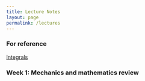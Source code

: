 ```yaml
---
title: Lecture Notes
layout: page
permalink: /lectures
---
```

### For reference ###
[Integrals](PhysH308/lectures/ToI)
### Week 1: Mechanics and mathematics review ### 
 <!-- - Monday: [Class introduction](https://moodle.haverford.edu/pluginfile.php/92396/mod_folder/content/0/8-29%20%28Class%20Introduction%29.pdf?forcedownload=1)
 - Wednesday: [Newton's laws, vector math, and coordinate systems]()
 - Friday: [Mathstravaganza!]()
### Week 2: Conservation of momenta and energy ###
 - Monday:
 - Wednesday: [Conservation of momentum](https://moodle.haverford.edu/pluginfile.php/92396/mod_folder/content/0/9-7%20%28Conservation%20of%20Momentum%29.pdf?forcedownload=1)
 - Friday: [Angular momentum](https://moodle.haverford.edu/pluginfile.php/92396/mod_folder/content/0/9-9%20%28Angular%20Momentum%29.pdf?forcedownload=1)
 ### Week 3: Energy, Work, and Conservative Forces ###
- Monday: [Energy and Conservative Forces](https://moodle.haverford.edu/pluginfile.php/92396/mod_folder/content/0/9-12%20%28Energy%20and%20Conservative%20forces%29.pdf?forcedownload=1)
- Wednesday: [Conservation of Energy](https://moodle.haverford.edu/pluginfile.php/92396/mod_folder/content/0/9-14%20%28Conservation%20of%20Energy%29.pdf?forcedownload=1)
- Friday: 
### Week 4: Energy, Work, and Conservative Forces ###
- Monday: [More conservation of energy](https://moodle.haverford.edu/pluginfile.php/92396/mod_folder/content/0/9-19%20%28More%20conservation%20of%20energy%29.pdf?forcedownload=1)
- Wednesday: [Paths and path integrals](https://moodle.haverford.edu/pluginfile.php/92396/mod_folder/content/0/9-21%20%28Paths%20and%20path%20integrals%29.pdf?forcedownload=1)
### Week 5: ~ Calculus of Variations ~ ###
- Monday: [Calculus of Variations](https://moodle.haverford.edu/pluginfile.php/92396/mod_folder/content/0/9-26%20%28Calculus%20of%20Variations%29.pdf?forcedownload=1)
- Wednesday: [Problems set up](https://moodle.haverford.edu/pluginfile.php/92396/mod_folder/content/0/9-28%20%28Problems%20for%20today%29.pdf?forcedownload=1)
### Week 7: ~ Lagrangian Mechanics II ~ ###
Monday: [Lagrangian Mechanics II](https://moodle.haverford.edu/pluginfile.php/92396/mod_folder/content/0/10-17%20%28Lagrangian%20Mechanics%20II%29.pdf?forcedownload=1)
### Week 8: ~ Central Force Problems ~ ###
Monday: [2 Body Central Force Problems](https://moodle.haverford.edu/pluginfile.php/92396/mod_folder/content/0/10-24%20%28Central%20Forces%29.pdf?forcedownload=1)
### Week 9: Rigid Rotating Bodies ###
Monday: [Rigid Rotating Bodies](https://moodle.haverford.edu/pluginfile.php/92396/mod_folder/content/0/Halloween%2010-31%20%28Rotating%20Rigid%20Bodies%29.pdf?forcedownload=1) -->